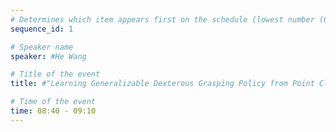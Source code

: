 ```yaml
---
# Determines which item appears first on the schedule (lowest number (0) appears first)
sequence_id: 1

# Speaker name
speaker: #He Wang

# Title of the event
title: #"Learning Generalizable Dexterous Grasping Policy from Point Clouds"

# Time of the event
time: 08:40 - 09:10
---
```

